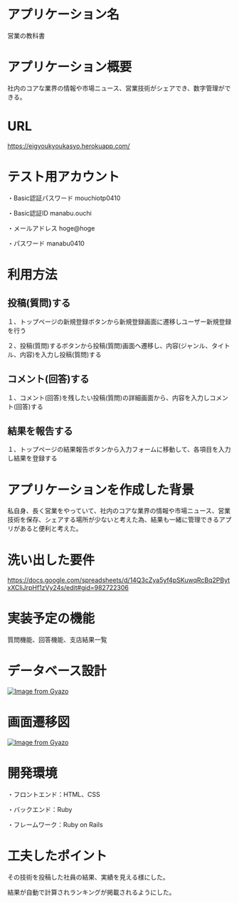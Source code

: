 # アプリケーション名
営業の教科書

# アプリケーション概要
社内のコアな業界の情報や市場ニュース、営業技術がシェアでき、数字管理ができる。
# URL
https://eigyoukyoukasyo.herokuapp.com/
# テスト用アカウント
・Basic認証パスワード
mouchiotp0410

・Basic認証ID
manabu.ouchi

・メールアドレス
hoge@hoge

・パスワード
manabu0410

# 利用方法

##  投稿(質問)する
１、トップページの新規登録ボタンから新規登録画面に遷移しユーザー新規登録を行う

２、投稿(質問)するボタンから投稿(質問)画面へ遷移し、内容(ジャンル、タイトル、内容)を入力し投稿(質問)する

##  コメント(回答)する
１、コメント(回答)を残したい投稿(質問)の詳細画面から、内容を入力しコメント(回答)する

##  結果を報告する
１、トップページの結果報告ボタンから入力フォームに移動して、各項目を入力し結果を登録する

# アプリケーションを作成した背景
私自身、長く営業をやっていて、社内のコアな業界の情報や市場ニュース、営業技術を保存、シェアする場所が少ないと考えた為、結果も一緒に管理できるアプリがあると便利と考えた。

# 洗い出した要件
https://docs.google.com/spreadsheets/d/14Q3cZya5yf4pSKuwqRcBq2PBytxXCliJrpHf1zVy24s/edit#gid=982722306


# 実装予定の機能
質問機能、回答機能、支店結果一覧

# データベース設計
[![Image from Gyazo](https://i.gyazo.com/d218228c20158dbc0992ca5c1e8c0ca2.png)](https://gyazo.com/d218228c20158dbc0992ca5c1e8c0ca2)

# 画面遷移図
[![Image from Gyazo](https://i.gyazo.com/ed258a9a7d3a4e84ade448c81149ff48.png)](https://gyazo.com/ed258a9a7d3a4e84ade448c81149ff48)

# 開発環境
・フロントエンド：HTML、CSS

・バックエンド：Ruby

・フレームワーク：Ruby on Rails


# 工夫したポイント
その技術を投稿した社員の結果、実績を見える様にした。

結果が自動で計算されランキングが掲載されるようにした。
